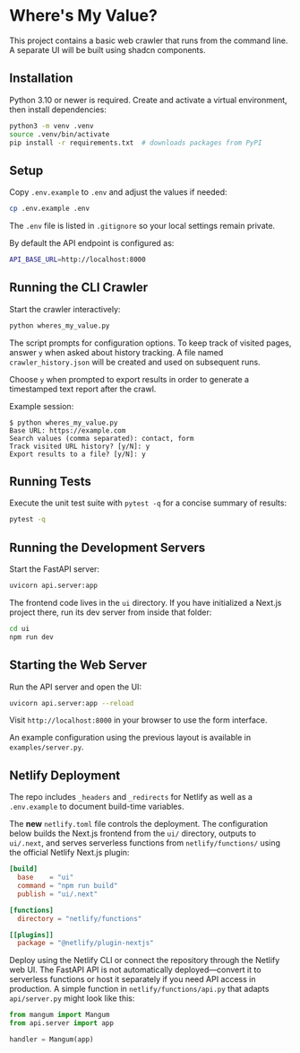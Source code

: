 # Where's My Value?

This project contains a basic web crawler that runs from the command line. A separate UI will be built using shadcn components.

## Installation

Python 3.10 or newer is required. Create and activate a virtual environment, then install dependencies:

```bash
python3 -m venv .venv
source .venv/bin/activate
pip install -r requirements.txt  # downloads packages from PyPI
```

## Setup
Copy `.env.example` to `.env` and adjust the values if needed:

```bash
cp .env.example .env
```
The `.env` file is listed in `.gitignore` so your local settings remain private.

By default the API endpoint is configured as:

```bash
API_BASE_URL=http://localhost:8000
```

## Running the CLI Crawler

Start the crawler interactively:

```bash
python wheres_my_value.py
```

The script prompts for configuration options. To keep track of visited pages, answer `y` when asked about history tracking. A file named `crawler_history.json` will be created and used on subsequent runs.

Choose `y` when prompted to export results in order to generate a timestamped text report after the crawl.

Example session:

```text
$ python wheres_my_value.py
Base URL: https://example.com
Search values (comma separated): contact, form
Track visited URL history? [y/N]: y
Export results to a file? [y/N]: y
```

## Running Tests

Execute the unit test suite with `pytest -q` for a concise summary of results:

```bash
pytest -q
```

## Running the Development Servers

Start the FastAPI server:

```bash
uvicorn api.server:app
```

The frontend code lives in the `ui` directory. If you have initialized a Next.js
project there, run its dev server from inside that folder:

```bash
cd ui
npm run dev
```


## Starting the Web Server

Run the API server and open the UI:

```bash
uvicorn api.server:app --reload
```

Visit `http://localhost:8000` in your browser to use the form interface.

An example configuration using the previous layout is available in
`examples/server.py`.


## Netlify Deployment
The repo includes `_headers` and `_redirects` for Netlify as well as a
`.env.example` to document build-time variables.

The **new** `netlify.toml` file controls the deployment. The configuration below
builds the Next.js frontend from the `ui/` directory, outputs to `ui/.next`, and
serves serverless functions from `netlify/functions/` using the official
Netlify Next.js plugin:

```toml
[build]
  base    = "ui"
  command = "npm run build"
  publish = "ui/.next"

[functions]
  directory = "netlify/functions"

[[plugins]]
  package = "@netlify/plugin-nextjs"
```

Deploy using the Netlify CLI or connect the repository through the Netlify web
UI. The FastAPI API is not automatically deployed—convert it to serverless
functions or host it separately if you need API access in production. A simple
function in `netlify/functions/api.py` that adapts `api/server.py` might look
like this:

```python
from mangum import Mangum
from api.server import app

handler = Mangum(app)
```
